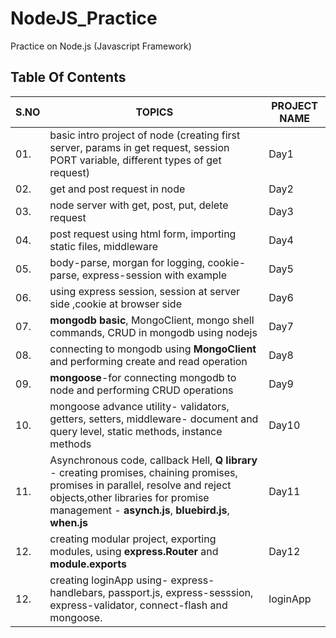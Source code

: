 # NodeJS_Practice
Practice on Node.js (Javascript Framework)

## Table Of Contents

|S.NO|                               TOPICS                                                 | PROJECT NAME      |
|----|--------------------------------------------------------------------------------------|-------------------|
|01. | basic intro project of node (creating first server, params in get request,  session PORT variable, different types of get request)                                               |Day1         |
|02. | get and post request in node       |Day2       |                                          
|03. |  node server with get, post, put, delete request     |Day3      |
|04. |  post request using html form, importing static files, middleware         |Day4      |
|05. | body-parse, morgan for logging, cookie-parse, express-session with example             |Day5       |
|06. |using express session, session at server side ,cookie at browser side                  |Day6        |
|07. | **mongodb basic**, MongoClient, mongo shell commands, CRUD in mongodb using nodejs         |Day7       |
|08. |connecting to mongodb using **MongoClient** and performing create and read operation       |Day8       |
|09. |**mongoose**-for connecting mongodb to node and performing CRUD operations  |Day9      |
|10. |mongoose advance utility- validators, getters, setters, middleware- document and query level, static methods, instance methods  |Day10     |
|11. |Asynchronous code, callback Hell, **Q library** - creating promises, chaining promises, promises in parallel, resolve and reject objects,other libraries for promise management - **asynch.js**, **bluebird.js**, **when.js** |Day11     |
|12. |creating modular project, exporting modules, using **express.Router** and **module.exports**|Day12    |
|12. |creating loginApp using- express-handlebars, passport.js, express-sesssion, express-validator, connect-flash and mongoose.  |loginApp    |
